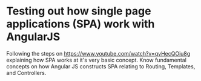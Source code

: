# Testing out how single page applications (SPA) work with AngularJS

Following the steps on https://www.youtube.com/watch?v=qvHecQOiu8g explaining how SPA works at it's very basic concept. Know fundamental concepts on how Angular JS constructs SPA relating to Routing, Templates, and Controllers.
